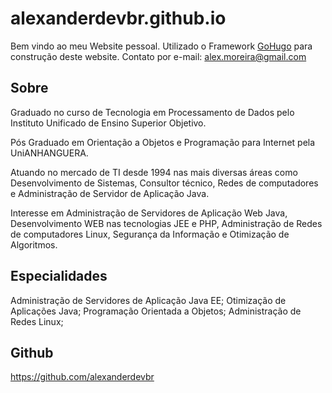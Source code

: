 # alexanderdevbr.github.io
Bem vindo ao meu Website pessoal.
Utilizado o Framework [GoHugo](https://gohugo.io/) para construção deste website.
Contato por e-mail: <alex.moreira@gmail.com>

## Sobre
Graduado no curso de Tecnologia em Processamento de Dados pelo Instituto Unificado de Ensino Superior Objetivo.

Pós Graduado em Orientação a Objetos e Programação para Internet pela UniANHANGUERA.

Atuando no mercado de TI desde 1994 nas mais diversas áreas como Desenvolvimento de Sistemas, Consultor técnico, Redes de computadores e Administração de Servidor de Aplicação Java.

Interesse em Administração de Servidores de Aplicação Web Java, Desenvolvimento WEB nas tecnologias JEE e PHP, Administração de Redes de computadores Linux, Segurança da Informação e Otimização de Algoritmos.

## Especialidades
Administração de Servidores de Aplicação Java EE;
Otimização de Aplicações Java;
Programação Orientada a Objetos;
Administração de Redes Linux;

## Github
https://github.com/alexanderdevbr 
